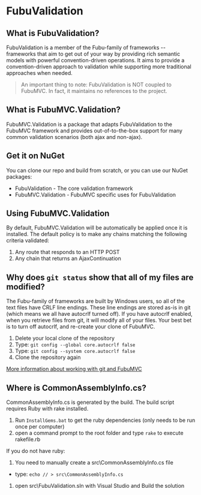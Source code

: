 # FubuValidation

## What is FubuValidation?

FubuValidation is a member of the Fubu-family of frameworks -- frameworks that aim to get out of your way by providing rich semantic models with powerful convention-driven operations. It aims to provide a convention-driven approach to validation while supporting more traditional approaches when needed.

> An important thing to note: FubuValidation is NOT coupled to FubuMVC. In fact, it maintains no references to the project.

## What is FubuMVC.Validation?

FubuMVC.Validation is a package that adapts FubuValidation to the FubuMVC framework and provides out-of-to-the-box support for many common validation scenarios (both ajax and non-ajax).

## Get it on NuGet

You can clone our repo and build from scratch, or you can use our NuGet packages:

* FubuValidation - The core validation framework
* FubuMVC.Validation - FubuMVC specific uses for FubuValidation

## Using FubuMVC.Validation

By default, FubuMVC.Validation will be automatically be applied once it is installed. The default policy is to make any chains matching the following criteria validated:

1. Any route that responds to an HTTP POST
1. Any chain that returns an AjaxContinuation


## Why does `git status` show that all of my files are modified?

The Fubu-family of frameworks are built by Windows users, so all of the text files have CRLF line endings. These line endings are stored as-is in git (which means we all have autocrlf turned off).
If you have autocrlf enabled, when you retrieve files from git, it will modify all of your files. Your best bet is to turn off autocrlf, and re-create your clone of FubuMVC.

1. Delete your local clone of the repository
1. Type: `git config --global core.autocrlf false`
1. Type: `git config --system core.autocrlf false`
1. Clone the repository again

[More information about working with git and FubuMVC](http://groups.google.com/group/fubumvc-devel/browse_thread/thread/606000f0803adf31/a09fce24e468ea20?#a09fce24e468ea20)


## Where is CommonAssemblyInfo.cs?

CommonAssemblyInfo.cs is generated by the build. The build script requires Ruby with rake installed.

1. Run `InstallGems.bat` to get the ruby dependencies (only needs to be run once per computer)
1. open a command prompt to the root folder and type `rake` to execute rakefile.rb

If you do not have ruby:

1. You need to manually create a src\CommonAssemblyInfo.cs file 

  * type: `echo // > src\CommonAssemblyInfo.cs`
1. open src\FubuValidation.sln with Visual Studio and Build the solution